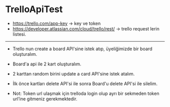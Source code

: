 # TrelloApiTest

- https://trello.com/app-key -> key ve token
- https://developer.atlassian.com/cloud/trello/rest/  -> trello request lerin listesi.
----
- Trello nun create a board API'sine istek atıp, üyeliğimizde bir board oluşturalım. 
- Board'a api ile 2 kart oluşturalım. 
- 2 karttan random birini update a card API'sine istek atalım. 
- İlk önce kartları delete API'si ile sonra Board'u delete API'si ile silelim.


- Not: Token url ulaşmak için trelloda login olup ayrı bir sekmeden token url’ine gitmeniz gerekmektedir.

